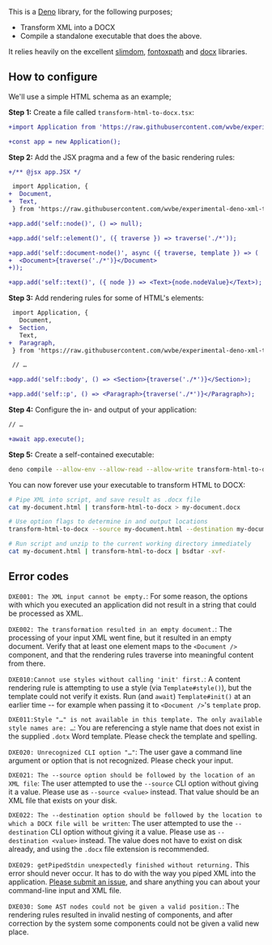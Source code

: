 This is a [Deno](https://deno.land/) library, for the following purposes;

- Transform XML into a DOCX
- Compile a standalone executable that does the above.

It relies heavily on the excellent [slimdom](https://github.com/bwrrp/slimdom.js),
[fontoxpath](https://github.com/FontoXML/fontoxpath) and [docx](https://github.com/dolanmiu/docx)
libraries.

## How to configure

We'll use a simple HTML schema as an example;

**Step 1:** Create a file called `transform-html-to-docx.tsx`:

```diff
+import Application from 'https://raw.githubusercontent.com/wvbe/experimental-deno-xml-to-docx/develop/mod.ts';

+const app = new Application();
```

**Step 2:** Add the JSX pragma and a few of the basic rendering rules:

```diff
+/** @jsx app.JSX */

 import Application, {
+  Document,
+  Text,
 } from 'https://raw.githubusercontent.com/wvbe/experimental-deno-xml-to-docx/develop/mod.ts';

+app.add('self::node()', () => null);

+app.add('self::element()', ({ traverse }) => traverse('./*'));

+app.add('self::document-node()', async ({ traverse, template }) => (
+  <Document>{traverse('./*')}</Document>
+));

+app.add('self::text()', ({ node }) => <Text>{node.nodeValue}</Text>);
```

**Step 3:** Add rendering rules for some of HTML's elements:

```diff
 import Application, {
   Document,
+  Section,
   Text,
+  Paragraph,
 } from 'https://raw.githubusercontent.com/wvbe/experimental-deno-xml-to-docx/develop/mod.ts';

 // …

+app.add('self::body', () => <Section>{traverse('./*')}</Section>);

+app.add('self::p', () => <Paragraph>{traverse('./*')}</Paragraph>);
```

**Step 4:** Configure the in- and output of your application:

```diff
// …

+await app.execute();
```

**Step 5:** Create a self-contained executable:

```sh
deno compile --allow-env --allow-read --allow-write transform-html-to-docx.tsx
```

You can now forever use your executable to transform HTML to DOCX:

```sh
# Pipe XML into script, and save result as .docx file
cat my-document.html | transform-html-to-docx > my-document.docx

# Use option flags to determine in and output locations
transform-html-to-docx --source my-document.html --destination my-document.docx

# Run script and unzip to the current working directory immediately
cat my-document.html | transform-html-to-docx | bsdtar -xvf-
```


## Error codes

`DXE001: The XML input cannot be empty.`: For some reason, the options with which you executed an
application did not result in a string that could be processed as XML.

`DXE002: The transformation resulted in an empty document.`: The processing of your input XML went
fine, but it resulted in an empty document. Verify that at least one element maps to the
`<Document />` component, and that the rendering rules traverse into meaningful content from there.

`DXE010:Cannot use styles without calling 'init' first.`: A content rendering rule is attempting
to use a style (via `Template#style()`), but the template could not verify it exists. Run (and
`await`) `Template#init()` at an earlier time -- for example when passing it to `<Document />`'s
`template` prop.

`DXE011:Style "…" is not available in this template. The only available style names are: …`: You are
referencing a style name that does not exist in the supplied `.dotx` Word template. Please check
the template and spelling.

`DXE020: Unrecognized CLI option "…"`: The user gave a command line argument or option that is
not recognized. Please check your input.

`DXE021: The --source option should be followed by the location of an XML file`: The user attempted
to use the `--source` CLI option without giving it a value. Please use as `--source <value>`
instead. That value should be an XML file that exists on your disk.

`DXE022: The --destination option should be followed by the location to which a DOCX file will be written`:
The user attempted to use the `--destination` CLI option without giving it a value. Please use as
`--destination <value>` instead. The value does not have to exist on disk already, and using the
`.docx` file extension is recommended.

`DXE029: getPipedStdin unexpectedly finished without returning.` This error should never occur. It
has to do with the way you piped XML into the application. [Please submit an issue](https://github.com/wvbe/experimental-deno-xml-to-docx/issues/new), and share anything you can about your command-line
input and XML file.

`DXE030: Some AST nodes could not be given a valid position.`: The rendering rules resulted in
invalid nesting of components, and after correction by the system some components could not be
given a valid new place.